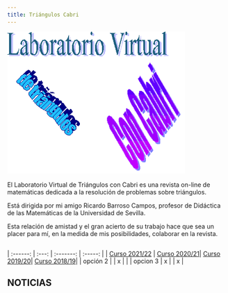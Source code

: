 ```yaml
---
title: Triángulos Cabri
---
```


![Logo de Triángulos Cabri](image001.gif)

El Laboratorio Virtual de Triángulos con Cabri es una revista on-line de matemáticas dedicada a la resolución de problemas sobre triángulos.

Está dirigida por mi amigo Ricardo Barroso Campos, profesor de Didáctica de las Matemáticas de la Universidad de Sevilla.

Esta relación de amistad y el gran acierto de su trabajo hace que sea un placer para mí, en la medida de mis posibilidades, colaborar en la revista.

## 

| :------: | :---: | :-------: | :-----: |
| [Curso 2021/22](curso20212022/index.htm) | [Curso 2020/21](curso20202021/index.htm)|  [Curso 2019/20](curso20192020/index.htm)|  [Curso 2018/19](curso20182019/index.htm)|
| opción 2 |       |     x     |         |
| opcion 3 |   x   |           |    x    |


## NOTICIAS
